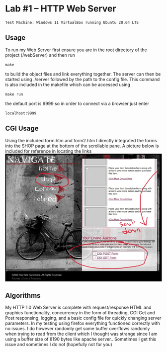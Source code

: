 # Lab #1 – HTTP Web Server

```
Test Machine: Windows 11 VirtualBox running Ubuntu 20.04 LTS
```
## Usage

To run my Web Server first ensure you are in the root directory of the project (/webServer) and then run

```
make
```

to build the object files and link everything together. The server can then be started using ./server
followed by the path to the config file. This command is also included in the makefile which can be 
accessed using

```
make run
```
the default port is 9999 so in order to connect via a browser just enter

```
localhost:9999
```

## CGI Usage

Using the included form.htm and form2.htm I directly integrated the forms into the SHOP page at the bottom
of the scrollable pane. A picture below is included for reference in locating the links
![](./images/reference.jpg)


## Algorithms

My HTTP 1.0 Web Server is complete with request/response HTML and graphics functionality, concurrency in
the form of threading, CGI Get and Post responsing, logging, and a basic config file for quickly changing
server parameters. In my testing using firefox everything functioned correctly with no issues. I do however 
randomly get some buffer overflows randomly when trying to read from the client which I thought was strange
since I am using a buffer size of 8190 bytes like apache server.. Sometimes I get this issue and sometimes
I do not (hopefully not for you)
